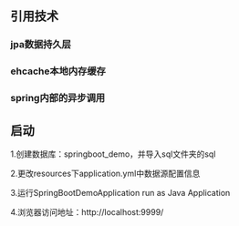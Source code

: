 ## 引用技术

### jpa数据持久层

### ehcache本地内存缓存

### spring内部的异步调用


## 启动
1.创建数据库：springboot_demo，并导入sql文件夹的sql

2.更改resources下application.yml中数据源配置信息

3.运行SpringBootDemoApplication run as Java Application

4.浏览器访问地址：http://localhost:9999/